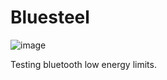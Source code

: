 # Bluesteel

![image](https://user-images.githubusercontent.com/1630370/199290942-accd0733-9d16-4eda-b461-2fc42bfade79.png)

Testing bluetooth low energy limits.
